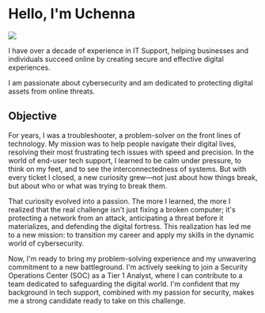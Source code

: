# Hello, I'm Uchenna
<a href="https://linkedin.com/in/uchenna-anthony-okafor-67285416/"><img src="https://img.shields.io/badge/-LinkedIn-0072b1?&style=for-the-badge&logo=linkedin&logoColor=white" /></a>

I have over a decade of experience in IT Support, helping businesses and individuals succeed online by creating secure and effective digital experiences.

I am passionate about cybersecurity and am dedicated to protecting digital assets from online threats.

## Objective

For years, I was a troubleshooter, a problem-solver on the front lines of technology. My mission was to help people navigate their digital lives, resolving their most frustrating tech issues with speed and precision. In the world of end-user tech support, I learned to be calm under pressure, to think on my feet, and to see the interconnectedness of systems. But with every ticket I closed, a new curiosity grew—not just about how things break, but about who or what was trying to break them.

That curiosity evolved into a passion. The more I learned, the more I realized that the real challenge isn't just fixing a broken computer; it's protecting a network from an attack, anticipating a threat before it materializes, and defending the digital fortress. This realization has led me to a new mission: to transition my career and apply my skills in the dynamic world of cybersecurity.

Now, I'm ready to bring my problem-solving experience and my unwavering commitment to a new battleground. I'm actively seeking to join a Security Operations Center (SOC) as a Tier 1 Analyst, where I can contribute to a team dedicated to safeguarding the digital world. I'm confident that my background in tech support, combined with my passion for security, makes me a strong candidate ready to take on this challenge.
